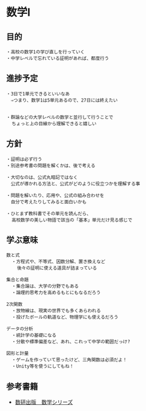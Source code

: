 # 数学I

## 目的

```text
・高校の数学1の学び直しを行っていく
・中学レベルで忘れている証明があれば、都度行う
```

## 進捗予定

```text
・3日で1単元できるといいなあ
　⇒つまり、数学1は5単元あるので、27日には終えたい


・群論などの大学レベルの数学と並行して行うことで
  ちょっと上の目線から理解できると嬉しい
```

## 方針

```text
・証明は必ず行う
・別途参考書の問題を解くかは、後で考える

・大切なのは、公式丸暗記ではなく
　公式が導かれる方法と、公式がどのように役立つかを理解する事

・問題を解いたり、応用や、公式の組み合わせを
　自分で考えたりしてみると面白いかも

・ひとまず教科書でその単元を読んだら、
  高校数学の美しい物語で該当の「基本」単元だけ見る感じで
```

## 学ぶ意味

```text
数と式
  ・方程式や、不等式、因数分解、置き換えなど
    後々の証明に使える道具が詰まっている

集合と命題
  ・集合論は、大学の分野でもある
  ・論理的思考力を高めるもとにもなるだろう

2次関数
  ・放物線は、現実の世界でも多くあらわれる
  ・投げたボールの軌道など、物理学にも使えるだろう

データの分析
  ・統計学の基礎になる
  ・分散や標準偏差など、あれ、これって中学の範囲だっけ?

図形と計量
  ・ゲームを作っていて思ったけど、三角関数は必須だよ！
  ・Unity等を使うにしてもね！
```

## 参考書籍
- [数研出版　数学シリーズ](https://www.chart.co.jp/kyokasho/22kou/sugaku/gen/#contents)